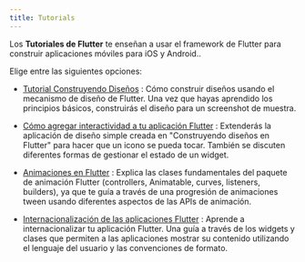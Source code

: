 ```yaml
---
title: Tutorials
---
```


Los **Tutoriales de Flutter** te enseñan a usar el framework de Flutter para construir aplicaciones móviles para iOS y Android..

Elige entre las siguientes opciones:

* [Tutorial Construyendo Diseños](/docs/development/ui/layout)
: Cómo construir diseños usando el mecanismo de diseño de Flutter. Una vez que hayas
  aprendido los principios básicos, construirás el diseño para un screenshot de muestra.

* [Cómo agregar interactividad a tu aplicación Flutter](/docs/development/ui/interactive)
: Extenderás la aplicación de diseño simple creada en "Construyendo diseños en Flutter"
  para hacer que un icono se pueda tocar. También se discuten diferentes formas de gestionar el estado de un widget.

* [Animaciones en Flutter](/docs/development/ui/animations/tutorial)
: Explica las clases fundamentales del paquete de animación Flutter
  (controllers, Animatable, curves, listeners, builders),
  ya que te guía a través de una progresión de animaciones tween usando diferentes aspectos de las APIs de animación.

* [Internacionalización de las aplicaciones Flutter](/docs/development/accessibility-and-localization/internationalization)
: Aprende a internacionalizar tu aplicación Flutter. Una guía a través de los widgets y
  clases que permiten a las aplicaciones mostrar su contenido utilizando el lenguaje del
  usuario y las convenciones de formato.
